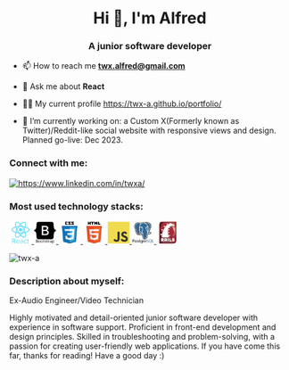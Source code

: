 <h1 align="center">Hi 👋, I'm Alfred</h1>
<h3 align="center">A junior software developer</h3>


- 📫 How to reach me **twx.alfred@gmail.com**

- 💬 Ask me about **React**

- 👨‍💻 My current profile https://twx-a.github.io/portfolio/

- 🔭 I’m currently working on: a Custom X(Formerly known as Twitter)/Reddit-like social website with responsive views and design. Planned go-live: Dec 2023.


<h3 align="left">Connect with me:</h3>
<p align="left">
<a href="https://linkedin.com/in/https://www.linkedin.com/in/twxa/" target="blank"><img align="center" src="https://raw.githubusercontent.com/rahuldkjain/github-profile-readme-generator/master/src/images/icons/Social/linked-in-alt.svg" alt="https://www.linkedin.com/in/twxa/" height="30" width="40" /></a>
</p>

<h3 align="left">Most used technology stacks:</h3>
<p align="left"> <a href="https://reactjs.org/" target="_blank" rel="noreferrer"> <img src="https://raw.githubusercontent.com/devicons/devicon/master/icons/react/react-original-wordmark.svg" alt="react" width="40" height="40"/> </a> <a href="https://getbootstrap.com" target="_blank" rel="noreferrer"> <img src="https://raw.githubusercontent.com/devicons/devicon/master/icons/bootstrap/bootstrap-plain-wordmark.svg" alt="bootstrap" width="40" height="40"/> </a> <a href="https://www.w3schools.com/css/" target="_blank" rel="noreferrer"> <img src="https://raw.githubusercontent.com/devicons/devicon/master/icons/css3/css3-original-wordmark.svg" alt="css3" width="40" height="40"/> </a> <a href="https://www.w3.org/html/" target="_blank" rel="noreferrer"> <img src="https://raw.githubusercontent.com/devicons/devicon/master/icons/html5/html5-original-wordmark.svg" alt="html5" width="40" height="40"/> </a> <a href="https://developer.mozilla.org/en-US/docs/Web/JavaScript" target="_blank" rel="noreferrer"> <img src="https://raw.githubusercontent.com/devicons/devicon/master/icons/javascript/javascript-original.svg" alt="javascript" width="40" height="40"/> </a> <a href="https://www.postgresql.org" target="_blank" rel="noreferrer"> <img src="https://raw.githubusercontent.com/devicons/devicon/master/icons/postgresql/postgresql-original-wordmark.svg" alt="postgresql" width="40" height="40"/> </a> <a href="https://rubyonrails.org" target="_blank" rel="noreferrer"> <img src="https://raw.githubusercontent.com/devicons/devicon/master/icons/rails/rails-original-wordmark.svg" alt="rails" width="40" height="40"/> </a> </p>

<p align="left"> <img src="https://komarev.com/ghpvc/?username=twx-a&label=Profile%20views&color=0e75b6&style=flat" alt="twx-a" /> </p>

<h3 align="left">Description about myself:</h3>
<p>Ex-Audio Engineer/Video Technician</p>
<p>Highly motivated and detail-oriented junior software developer with experience in software support. Proficient in front-end development and design principles. Skilled in troubleshooting and problem-solving, with a passion for creating user-friendly web applications. If you have come this far, thanks for reading! Have a good day :)</p>

